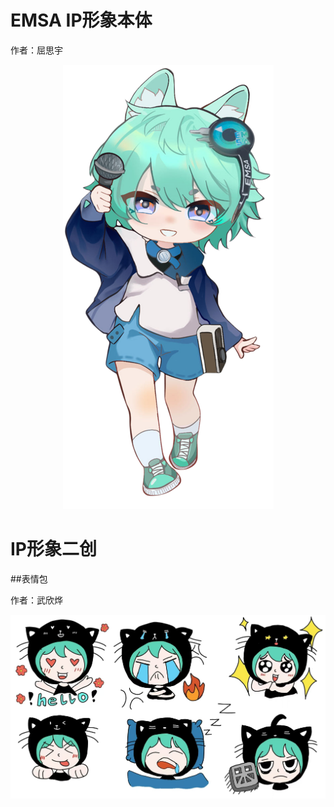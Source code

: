 # EMSA IP形象本体

作者：屈思宇

<p align='center'>
<img src='../images/形象IP-屈思宇.png'>
</p>

# IP形象二创
##表情包

作者：武欣烨

<p align='center'>
<img src='../images/IP二创-武欣烨.jpg'>
</p>
